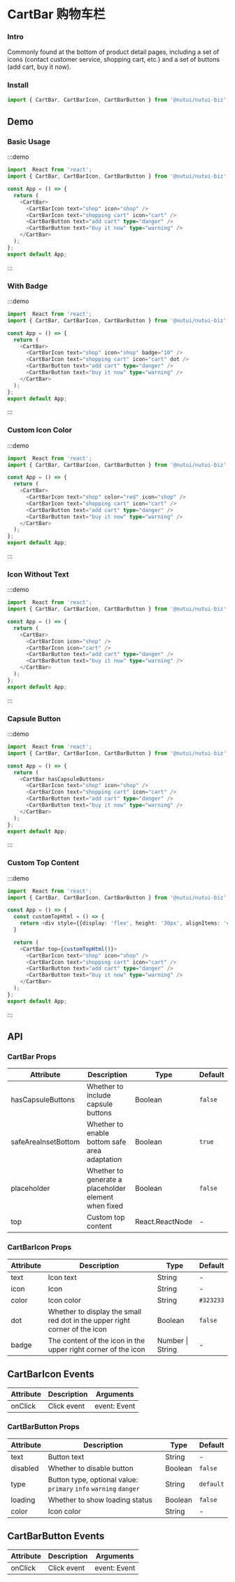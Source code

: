 #  CartBar 购物车栏

### Intro

Commonly found at the bottom of product detail pages, including a set of icons (contact customer service, shopping cart, etc.) and a set of buttons (add cart, buy it now).

### Install

```javascript
import { CartBar, CartBarIcon, CartBarButton } from '@nutui/nutui-biz';
```

## Demo

### Basic Usage

:::demo

```ts
import  React from 'react';
import { CartBar, CartBarIcon, CartBarButton } from '@nutui/nutui-biz';

const App = () => {
  return (
    <CartBar>
      <CartBarIcon text="shop" icon="shop" />
      <CartBarIcon text="shopping cart" icon="cart" />
      <CartBarButton text="add cart" type="danger" />
      <CartBarButton text="buy it now" type="warning" />
    </CartBar>
  );
};
export default App;
```

:::

### With Badge

:::demo

```ts
import  React from 'react';
import { CartBar, CartBarIcon, CartBarButton } from '@nutui/nutui-biz';

const App = () => {
  return (
    <CartBar>
      <CartBarIcon text="shop" icon="shop" badge="10" />
      <CartBarIcon text="shopping cart" icon="cart" dot />
      <CartBarButton text="add cart" type="danger" />
      <CartBarButton text="buy it now" type="warning" />
    </CartBar>
  );
};
export default App;
```

:::

### Custom Icon Color

:::demo

```ts
import  React from 'react';
import { CartBar, CartBarIcon, CartBarButton } from '@nutui/nutui-biz';

const App = () => {
  return (
    <CartBar>
      <CartBarIcon text="shop" color="red" icon="shop" />
      <CartBarIcon text="shopping cart" icon="cart" />
      <CartBarButton text="add cart" type="danger" />
      <CartBarButton text="buy it now" type="warning" />
    </CartBar>
  );
};
export default App;
```

:::

### Icon Without Text

:::demo

```ts
import  React from 'react';
import { CartBar, CartBarIcon, CartBarButton } from '@nutui/nutui-biz';

const App = () => {
  return (
    <CartBar>
      <CartBarIcon icon="shop" />
      <CartBarIcon icon="cart" />
      <CartBarButton text="add cart" type="danger" />
      <CartBarButton text="buy it now" type="warning" />
    </CartBar>
  );
};
export default App;
```

:::

### Capsule Button

:::demo

```ts
import  React from 'react';
import { CartBar, CartBarIcon, CartBarButton } from '@nutui/nutui-biz';

const App = () => {
  return (
    <CartBar hasCapsuleButtons>
      <CartBarIcon text="shop" icon="shop" />
      <CartBarIcon text="shopping cart" icon="cart" />
      <CartBarButton text="add cart" type="danger" />
      <CartBarButton text="buy it now" type="warning" />
    </CartBar>
  );
};
export default App;
```

:::

### Custom Top Content

:::demo

```ts
import  React from 'react';
import { CartBar, CartBarIcon, CartBarButton } from '@nutui/nutui-biz';

const App = () => {
  const customTopHtml = () => {
    return <div style={{display: 'flex', height: '30px', alignItems: 'center', justifyContent: 'center', color: 'red'}}>Custom top content.</div>
  }

  return (
    <CartBar top={customTopHtml()}>
      <CartBarIcon text="shop" icon="shop" />
      <CartBarIcon text="shopping cart" icon="cart" />
      <CartBarButton text="add cart" type="danger" />
      <CartBarButton text="buy it now" type="warning" />
    </CartBar>
  );
};
export default App;
```

:::




## API


### CartBar Props


| Attribute    | Description                                       | Type    | Default    |
|---------|--------------------------------------------|---------|-----------|
| hasCapsuleButtons   | Whether to include capsule buttons                                 | Boolean  | `false`          |
| safeAreaInsetBottom   | Whether to enable bottom safe area adaptation                                 | Boolean  | `true`          |
| placeholder   | Whether to generate a placeholder element when fixed                                 | Boolean  | `false`          |
| top | Custom top content |React.ReactNode  | -          |


### CartBarIcon Props


| Attribute    | Description                                       | Type    | Default    |
|---------|--------------------------------------------|---------|-----------|
| text   | Icon text                                 | String  | -         |
| icon   | Icon                                 | String  | -         |
| color   | Icon color                                 | String  | `#323233`         |
| dot   | Whether to display the small red dot in the upper right corner of the icon                                 | Boolean  | `false`         |
| badge   | The content of the icon in the upper right corner of the icon	                                 | Number \| String  | -         |


## CartBarIcon Events
| Attribute | Description | Arguments |
|----- | ----- | -----  |
| onClick | Click event |  event: Event |



### CartBarButton Props


| Attribute    | Description                                       | Type    | Default    |
|---------|--------------------------------------------|---------|-----------|
| text   | Button text                                 | String  | -         |
| disabled   | Whether to disable button                                 | Boolean  | `false`         |
| type   | Button type, optional value: `primary` `info` `warning` `danger`                                 | String  | `default`         |
| loading   | Whether to show loading status                                 | Boolean  | `false`         |
| color   | Icon color                                 | String  | -         |


## CartBarButton Events
| Attribute | Description | Arguments |
|----- | ----- | -----  |
| onClick | Click event |  event: Event |